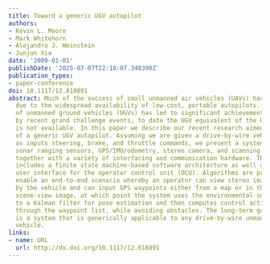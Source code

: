 ```yaml
---
title: Toward a generic UGV autopilot
authors:
- Kevin L. Moore
- Mark Whitehorn
- Alejandro J. Weinstein
- Junjun Xia
date: '2009-01-01'
publishDate: '2025-07-07T22:18:07.348390Z'
publication_types:
- paper-conference
doi: 10.1117/12.818891
abstract: Much of the success of small unmanned air vehicles (UAVs) has arguably been
  due to the widespread availability of low-cost, portable autopilots. While the development
  of unmanned ground vehicles (UGVs) has led to significant achievements, as typified
  by recent grand challenge events, to date the UGV equivalent of the UAV autopilot
  is not available. In this paper we describe our recent research aimed at the development
  of a generic UGV autopilot. Assuming we are given a drive-by-wire vehicle that accepts
  as inputs steering, brake, and throttle commands, we present a system that adds
  sonar ranging sensors, GPS/IMU/odometry, stereo camera, and scanning laser sensors,
  together with a variety of interfacing and communication hardware. The system also
  includes a finite state machine-based software architecture as well as a graphical
  user interface for the operator control unit (OCU). Algorithms are presented that
  enable an end-to-end scenario whereby an operator can view stereo images as seen
  by the vehicle and can input GPS waypoints either from a map or in the vehicle's
  scene-view image, at which point the system uses the environmental sensors as inputs
  to a Kalman filter for pose estimation and then computes control actions to move
  through the waypoint list, while avoiding obstacles. The long-term goal of the research
  is a system that is generically applicable to any drive-by-wire unmanned ground
  vehicle.
links:
- name: URL
  url: http://dx.doi.org/10.1117/12.818891
---
```

